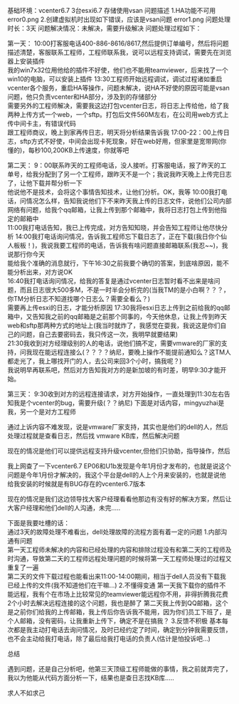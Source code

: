 基础环境：vcenter6.7 3台esxi6.7 存储使用vsan
问题描述
1.HA功能不可用
error0.png
2.创建虚拟机时出现如下错误，应该是vsan问题
error1.png
问题处理时长：3天
问题解决情况：未解决，需要升级解决
问题处理过程如下：

第一天：
10:00打客服电话400-886-8616/8617,然后提供订单编号，然后将问题描述清楚，客服联系工程师，工程师联系我，说可以远程支持调试，需要先在浏览器上安装插件  
我的win7x32位用他给的插件不好使，他们也不能用teamviewer，后来找了一个win10的电脑，可以安装上插件
13:30工程师开始远程调试，调试过程诸如重启vcenter各个服务，重启HA等操作，问题未解决，说HA不好使的原因可能是vsan问题，他只负责vcenter和HA部分，涉及到的存储部分  
需要另外的工程师解决，需要我这边打包vcenter日志，将日志上传给他，给了我两种上传方式一个web，一个sftp。打包后文件560M左右，在公司用web方式上传中间卡主，有错误代码  
跟工程师商议，晚上到家再传日志，明天将分析结果告诉我
17:00-22：00上传日志，sftp方式不好使，中间会出现卡死现象，好在web好用，但家里是宽带网(你懂的)，每秒100,200KB上传速度，你就等吧  


第二天：
9：00联系昨天的工程师电话，没人接听。打客服电话，报了昨天的工单号，给我分配到了另一个工程师，跟昨天不是一个；我说我昨天晚上上传完日志了，让他下载并帮分析一下  
他说他不是技术，会将这个事情告知技术，让他们分析。OK，我等
10:00我打电话，问情况怎么样，告知我说他们下不来昨天我上传的日志文件，说他们公司内部网络有问题，给我个qq邮箱，让我上传到那个邮箱中，我将日志打包上传到他指定的邮箱中  
11:00我打电话告知，我已上传完成，对方告知知晓，并会告知工程师让他尽快分析
14:00我打电话询问情况，告诉我工程师忘下载日志了，正在下载(我日你个仙人板板！)，我说我要工程师的电话，告诉我有啥问题直接邮箱联系(我忍~~)，我说那行你今天  
能给我个准确的消息就行，下午16:30之前我要个确切的答案，到底啥原因，能不能分析出来，对方说OK  
16:40我打电话询问情况，给我的答复是通过vcenter日志暂时看不出来是啥问题，而且日志很大500多M，不是一时半会分析完的(当我TM的是小白啊？？？，你TM分析日志不知道找哪个日志么？需要全看么？)  
需要再上传esxi的日志，才能分析原因
17:30我将esxi日志上传到之前给我的qq邮箱中，又告知我之前的qq邮箱是之前那个同事的，今天他休息，让我上传到昨天web和sftp那两种方式的地址上(我当时就炸了，我感觉在耍我，我说这是你们自己的问题，自己去要密码去，我只传这一次，我明早就要结果)  
21:30我收到对方经理级别的人的电话，说他们搞不定，需要vmware的厂家的支持，问我现在能远程连接么(？？？？纳尼，要晚上操作不能提前通知么？这TM人都走光了，我上哪找开门的人，去公司来回3个小时，搞我呢？)  
我说明早再联系吧，然后对方告知我对方的是新加坡的有时差，明早9:30才能开始。

第三天：
9:30收到对方的远程连接请求，对方开始操作，一直处理到11:30左右告知我是个vcenter的bug，需要升级(？？纳尼)
下面是对话内容，mingyuzhai是我，另一个是对方工程师

通过上诉内容不难发现，说是vmware厂家支持，其实也是他们的dell的人，然后处理过程就是查看日志，然后找 vmware KB库，然后解决问题

现在的情况是他们可以提供远程支持升级vcenter,但他们只协助，指导操作，然后

我上网查了一下vcenter6.7 EP06和U1b发现是今年1月份才发布的，也就是说这个问题是今年1月份才解决的，我这个平台是dell的人上个月来安装的，也就是说他给我安装的时候就是有BUG存在的vcenter6.7版本  

现在的情况是我们这边领导找大客户经理看看他那边有没有好的解决方案，然后让大客户经理和他们dell的人沟通，未完.....

下面是我要吐槽的话：  
通过3天的故障处理不难看出，dell处理故障的流程方面有着一定的问题
1.内部沟通有问题  
第一天工程师未解决的内容和已经处理的内容和排除过程没有和第二天的工程师及时沟通，导致第二天的工程师远程处理问题的时候将第一天工程师处理过的过程又重复了一遍  
第二天的文件下载过程也能看出来11:00-14:00期间，相当于dell人员没有下载我已经上传的文件(我不知道他们在干嘛...)
2.不懂得变通
第一天我下载你的插件不能远程，我有个在市场上比较常见的teamviewer能远程你不用，非得折腾我花费2个小时去解决远程连接的这个问题，我也是醉了
第二天我上传到QQ邮箱，这个是之前你们给我的上传邮箱，我上传后你告诉我不能用，因为你们员工下班了，是个人邮箱，没有密码，让我重新上传下，确定不是在搞我？
3.反馈不积极
基本每次都是我主动打电话去询问情况，及时已经约定了时间，确定到分钟我需要反馈，也不会主动给我打电话，除了最后给我打电话的负责人(估计是怕投诉吧...)

总结

遇到问题，还是自己分析吧，他第三天顶级工程师能做的事情，我之前就弄完了，我以为他能从代码方面分析一下，结果也是查日志找KB库.....  

求人不如求己  






